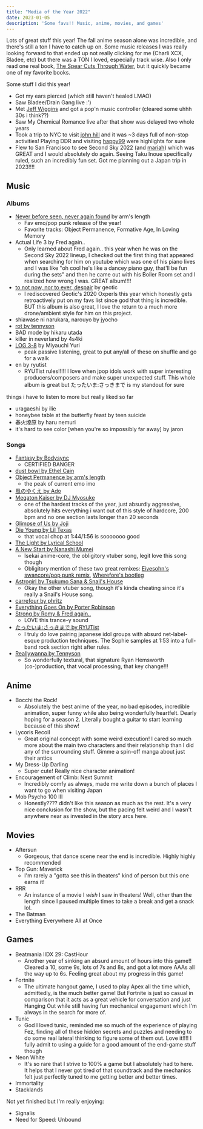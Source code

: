 ```yaml
---
title: "Media of the Year 2022"
date: 2023-01-05
description: 'Some favs!! Music, anime, movies, and games'
---
```


Lots of great stuff this year! The fall anime season alone was incredible, and there's still a ton I have to catch up on. Some music releases I was really looking forward to that ended up not really clicking for me (Charli XCX, Bladee, etc) but there was a TON I loved, especially track wise. Also I only read one real book, [The Spear Cuts Through Water](https://www.penguinrandomhouse.com/books/647357/the-spear-cuts-through-water-by-simon-jimenez/), but it quickly became one of my favorite books.

Some stuff I did this year!

- Got my ears pierced (which still haven't healed LMAO)
- Saw Bladee/Drain Gang live :')
- Met [Jeff Wiggins](https://twitter.com/jeffwiggins_/) and got a pop'n music controller (cleared some uhhh 30s i think??)
- Saw My Chemical Romance live after that show was delayed two whole years
- Took a trip to NYC to visit [john hill](https://www.instagram.com/communications_major/) and it was ~3 days full of non-stop activities! Playing DDR and visiting [happy99](https://happy99.online/) were highlights for sure
- Flew to San Francisco to see Second Sky 2022 (and [mariah](https://www.tumblr.com/-squarebear)) which was GREAT and I would absolutely do again. Seeing Taku Inoue specifically ruled, such an incredibly fun set. Got me planning out a Japan trip in 2023!!!!

## Music

### Albums

- [Never before seen, never again found](https://armslengthontario.bandcamp.com/album/never-before-seen-never-again-found) by arm's length
  - Fav emo/pop punk release of the year!
  - Favorite tracks: Object Permanence, Formative Age, In Loving Memory
- Actual Life 3 by Fred again..
  - Only learned about Fred again.. this year when he was on the Second Sky 2022 lineup, I checked out the first thing that appeared when searching for him on youtube which was one of his piano lives and I was like "oh cool he's like a dancey piano guy, that'll be fun during the sets" and then he came out with his Boiler Room set and I realized how wrong I was. GREAT album!!!!
- [to not now, nor to ever, despair](https://geotic.bandcamp.com/album/to-not-now-nor-to-ever-despair) by geotic
  - I rediscovered Geotic's 2020 Oxperls this year which honestly gets retroactively put on my favs list since god that thing is incredible. BUT this album is also great, I love the return to a much more drone/ambient style for him on this project.
- shiawase ni narukara, narouyo by jyocho
- [rot by tennyson](https://tennyson.bandcamp.com/album/rot)
- BAD mode by hikaru utada
- killer in neverland by 4s4ki
- [LOG 3-8](https://miyauchiyuri.bandcamp.com/album/log-8) by Miyauchi Yuri
  - peak passive listening, great to put any/all of these on shuffle and go for a walk
- en by ryutist
  - RYUTist rules!!!!! I love when jpop idols work with super interesting producers/composers and make super unexpected stuff. This whole album is great but たったいま:さっきまで is my standout for sure

things i have to listen to more but really liked so far

- uragaeshi by ilie
- honeybee table at the butterfly feast by teen suicide
- 春火燎原 by haru nemuri
- it's hard to see color \[when you're so impossibly far away\] by jaron

### Songs

- [Fantasy by Bodysync](https://bodysync.bandcamp.com/track/fantasy)
  - CERTIFIED BANGER
- [dust bowl by Ethel Cain](https://www.youtube.com/watch?v=VEptQ7vuZMs)
- [Object Permanence by arm's length](https://www.youtube.com/watch?v=7Piz6XtvHNs)
  - the peak of current emo imo
- [風のゆくえ by Ado](https://www.youtube.com/watch?v=YO-rXgQKlF8)
- [Megaton Kaiser by DJ Myosuke](https://tanoc.bandcamp.com/track/megaton-kaiser)
  - one of the hardest tracks of the year, just absurdly aggressive, absolutely hits everything i want out of this style of hardcore, 200 bpm and no one section lasts longer than 20 seconds
- [Glimpse of Us by Joji](https://vimeo.com/719296021)
- [Die Young by Lil Texas](https://soundcloud.com/liltexas/die-young-lil-texas-edit)
  - that vocal chop at 1:44/1:56 is sooooooo good
- [The Light by Lyrical School](https://www.youtube.com/watch?v=Ah5EAnoFGyk)
- [A New Start by Nanashi Mumei](https://www.youtube.com/watch?v=Py21QCndbxc)
  - Isekai anime-core, the obligitory vtuber song, legit love this song though
  - Obligitory mention of these two great remixes: [Eivesohn's swancore/pop punk remix](https://www.youtube.com/watch?v=Trj629y1lOU), [Wherefore's bootleg](https://soundcloud.com/whereforetunes/a-new-start-wherefore-bootleg)
- [Astrogirl by Tsukumo Sana & Snail's House](https://www.youtube.com/watch?v=R8y1aWMlPOs)
  - Okay the other vtuber song, though it's kinda cheating since it's really a Snail's House song.
- [carrefour by phritz](https://phritz.bandcamp.com/track/carrefour)
- [Everything Goes On by Porter Robinson](https://www.youtube.com/watch?v=izHyKdrSKvo)
- [Strong by Romy & Fred again..](https://www.youtube.com/watch?v=3aFF09jjZwk)
  - LOVE this trance-y sound
- [たったいま:さっきまで by RYUTist](https://www.youtube.com/watch?v=l6wV5Plbh1k)
  - I truly do love pairing japanese idol groups with absurd net-label-esque production techniques. The Sophie samples at 1:53 into a full-band rock section right after rules.
- [Reallywanna by Tennyson](https://tennyson.bandcamp.com/track/reallywanna)
  - So wonderfully textural, that signature Ryan Hemsworth (co-)production, that vocal processing, that key change!!!
  

## Anime

- Bocchi the Rock!
  - Absolutely the best anime of the year, no bad episodes, incredible animation, super funny while also being wonderfully heartfelt. Dearly hoping for a season 2. Literally bought a guitar to start learning because of this show!
- Lycoris Recoil
  - Great original concept with some weird execution! I cared so much more about the main two characters and their relationship than I did any of the surrounding stuff. Gimme a spin-off manga about just their antics
- My Dress-Up Darling
  - Super cute! Really nice character animation!
- Encouragement of Climb: Next Summit
  - Incredibly comfy as always, made me write down a bunch of places I want to go when visiting Japan
- Mob Psycho 100 III
  - Honestly???? didn't like this season as much as the rest. It's a very nice conclusion for the show, but the pacing felt weird and I wasn't anywhere near as invested in the story arcs here.

## Movies

- Aftersun
  - Gorgeous, that dance scene near the end is incredible. Highly highly recommended
- Top Gun: Maverick
  - I'm rarely a "gotta see this in theaters" kind of person but this one earns it!
- RRR
  - An instance of a movie I *wish* I saw in theaters! Well, other than the length since I paused multiple times to take a break and get a snack lol. 
- The Batman
- Everything Everywhere All at Once

## Games

- Beatmania IIDX 29: CastHour
  - Another year of sinking an absurd amount of hours into this game!! Cleared a 10, some 9s, lots of 7s and 8s, and got a lot more AAAs all the way up to 6s. Feeling great about my progress in this game!
- Fortnite
  - The ultimate hangout game, I used to play Apex all the time which, admittedly, is the much better game! But Fortnite is just so casual in comparison that it acts as a great vehicle for conversation and just Hanging Out while still having fun mechanical engagement which I'm always in the search for more of.
- Tunic
  - God I loved tunic, reminded me so much of the experience of playing Fez, finding all of these hidden secrets and puzzles and needing to do some real lateral thinking to figure some of them out. Love it!!!! I fully admit to using a guide for a good amount of the end-game stuff though
- Neon White
  - It's so rare that I strive to 100% a game but I absolutely had to here. It helps that I never got tired of that soundtrack and the mechanics felt just perfectly tuned to me getting better and better times.
- Immortality
- Stacklands

Not yet finished but I'm really enjoying:

- Signalis
- Need for Speed: Unbound